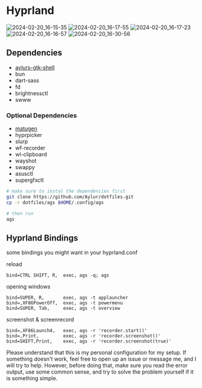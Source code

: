 # Hyprland

![2024-02-20_16-15-35](https://github.com/Aylur/dotfiles/assets/104676705/199c3441-c92e-49ee-b804-8de625f42329)
![2024-02-20_16-17-55](https://github.com/Aylur/dotfiles/assets/104676705/39cac513-998e-453f-b9e2-4b4f6f8d9c50)
![2024-02-20_16-17-23](https://github.com/Aylur/dotfiles/assets/104676705/80fdbc3c-7bc8-48d0-b33f-e743ecbdc2ff)
![2024-02-20_16-16-57](https://github.com/Aylur/dotfiles/assets/104676705/a66e6640-98d6-4ba3-83af-8df292cc3014)
![2024-02-20_16-30-56](https://github.com/Aylur/dotfiles/assets/104676705/71e54a51-8748-40e7-9c2e-b69c763506a1)


## Dependencies

- [aylurs-gtk-shell](https://github.com/Aylur/ags/)
- bun
- dart-sass
- fd
- brightnessctl
- swww

### Optional Dependencies

- [matugen](https://github.com/InioX/matugen)
- hyprpicker
- slurp
- wf-recorder
- wl-clipboard
- wayshot
- swappy
- asusctl
- supergfxctl

```bash
# make sure to instal the dependencies first
git clone https://github.com/Aylur/dotfiles.git
cp -r dotfiles/ags $HOME/.config/ags

# then run
ags
```

## Hyprland Bindings

some bindings you might want in your hyprland.conf

reload
```
bind=CTRL SHIFT, R,  exec, ags -q; ags
```

opening windows
```
bind=SUPER, R,       exec, ags -t applauncher
bind=,XF86PowerOff,  exec, ags -t powermenu
bind=SUPER, Tab,     exec, ags -t overview
```

screenshot & screenrecord
```
bind=,XF86Launch4,   exec, ags -r 'recorder.start()'
bind=,Print,         exec, ags -r 'recorder.screenshot()'
bind=SHIFT,Print,    exec, ags -r 'recorder.screenshot(true)'
```

Please understand that this is my personal configuration for my setup.
If something doesn't work, feel free to open up an issue or message me,
and I will try to help. However, before doing that, make sure you read the error output,
use some common sense, and try to solve the problem yourself if it is something simple.
